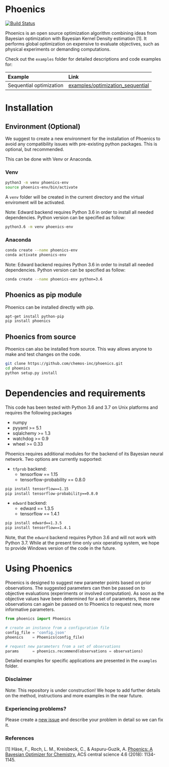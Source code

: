 # Phoenics

[![Build Status](https://travis-ci.com/FlorianHase/phoenics.svg?token=rULvnKYmWdFF3JqQBVVW&branch=master)](https://travis-ci.com/FlorianHase/phoenics)

Phoenics is an open source optimization algorithm combining ideas from Bayesian optimization with Bayesian Kernel Density estimation [1]. It performs global optimization on expensive to evaluate objectives, such as physical experiments or demanding computations.

Check out the `examples` folder for detailed descriptions and code examples for:

| Example | Link |
|:--------|:-----|
| Sequential optimization           |  [examples/optimization_sequential](https://github.com/chemos-inc/phoenics/tree/master/examples/optimization_sequential)  |


# Installation

## Environment (Optional)

We suggest to create a new environment for the installation of Phoenics to avoid any compatibility issues with pre-existing python packages. This is optional, but recommended.

This can be done with Venv or Anaconda.

### Venv
```bash
python3 -m venv phoenics-env
source phoenics-env/bin/activate
```
A `venv` folder will be created in the current directory and the virtual enviroment will be activated.

Note: Edward backend requires Python 3.6 in order to install all needed dependencies. Python version can be specified as follow:

```bash
python3.6 -m venv phoenics-env
```


### Anaconda
```bash
conda create --name phoenics-env
conda activate phoenics-env
```
Note: Edward backend requires Python 3.6 in order to install all needed dependencies. Python version can be specified as follow:

```bash
conda create --name phoenics-env python=3.6
```

## Phoenics as pip module

Phoenics can be installed directly with pip.

```bash
apt-get install python-pip
pip install phoenics
```

## Phoenics from source

Phoenics can also be installed from source. This way allows anyone to make and test changes on the code.
```bash
git clone https://github.com/chemos-inc/phoenics.git
cd phoenics
python setup.py install
```

# Dependencies and requirements

This code has been tested with Python 3.6 and 3.7 on Unix platforms and requires the following packages
* numpy
* pyyaml >= 5.1
* sqlalchemy >= 1.3
* watchdog >= 0.9
* wheel >= 0.33

Phoenics requires additional modules for the backend of its Bayesian neural network. Two options are currently supported:
* `tfprob` backend:
  * tensorflow == 1.15
  * tensorflow-probability == 0.8.0
```bash
pip install tensorflow==1.15
pip install tensorflow-probability==0.8.0
```
* `edward` backend:
  * edward == 1.3.5
  * tensorflow == 1.4.1
```bash
pip install edward==1.3.5
pip install tensorflow==1.4.1
```

Note, that the `edward` backend requires Python 3.6 and will not work with Python 3.7.  While at the present time only unix operating system, we hope to provide Windows version of the code in the future.


# Using Phoenics

Phoenics is designed to suggest new parameter points based on prior observations. The suggested parameters can then be passed on to objective evaluations (experiments or involved computation). As soon as the objective values have been determined for a set of parameters, these new observations can again be passed on to Phoenics to request new, more informative parameters.

```python
from phoenics import Phoenics

# create an instance from a configuration file
config_file = 'config.json'
phoenics    = Phoenics(config_file)

# request new parameters from a set of observations
params      = phoenics.recommend(observations = observations)
```
Detailed examples for specific applications are presented in the `examples` folder.

### Disclaimer

Note: This repository is under construction! We hope to add further details on the method, instructions and more examples in the near future.

### Experiencing problems?

Please create a [new issue](https://github.com/chemos-inc/phoenics/issues/new/choose) and describe your problem in detail so we can fix it.

### References

[1] Häse, F., Roch, L. M., Kreisbeck, C., & Aspuru-Guzik, A. [Phoenics: A Bayesian Optimizer for Chemistry.](https://pubs.acs.org/doi/abs/10.1021/acscentsci.8b00307) ACS central science 4.6 (2018): 1134-1145.
